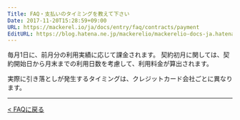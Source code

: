 ```yaml
---
Title: FAQ・支払いのタイミングを教えて下さい
Date: 2017-11-20T15:28:59+09:00
URL: https://mackerel.io/ja/docs/entry/faq/contracts/payment
EditURL: https://blog.hatena.ne.jp/mackerelio/mackerelio-docs-ja.hatenablog.mackerel.io/atom/entry/8599973812319472404
---
```


毎月1日に、前月分の利用実績に応じて課金されます。
契約初月に関しては、契約開始日から月末までの利用日数を考慮して、利用料金が算出されます。

実際に引き落としが発生するタイミングは、クレジットカード会社ごとに異なります。

---

[< FAQに戻る](https://mackerel.io/ja/docs/entry/faq)
